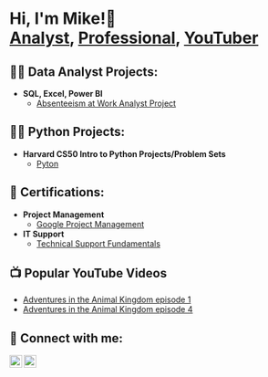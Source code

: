 
  <h1>Hi, I'm Mike!👋  <br/><a href="https://github.com/mwheeler2244">Analyst</a>, <a href="https://www.linkedin.com/in/michael-wheeler12//">Professional</a>, <a href="https://www.youtube.com/channel/UC4ZPomiURp2k3deT8U7mxPQ">YouTuber</a></h1>

<h2>👨‍💻 Data Analyst Projects:</h2>

- <b>SQL, Excel, Power BI</b>
  - [Absenteeism at Work Analyst Project](https://github.com/mwheeler2244/Absenteeism-at-work)

<h2>👨‍💻 Python Projects:</h2>

- <b>Harvard CS50 Intro to Python Projects/Problem Sets</b>
  - [Pyton](https://github.com/code50/163085598/tree/main) 

<h2>📃 Certifications:</h2>

- <b>Project Management</b>
  - [Google Project Management](https://www.coursera.org/account/accomplishments/professional-cert/ZMG6JGGNAFT4)
- <b>IT Support</b>
  - [Technical Support Fundamentals](https://www.coursera.org/account/accomplishments/verify/4QXGP4238FML)

<h2>📺 Popular YouTube Videos</h2>

- [Adventures in the Animal Kingdom episode 1](https://www.youtube.com/watch?v=w8tO_XDp41M&t=4s)
- [Adventures in the Animal Kingdom episode 4](https://www.youtube.com/watch?v=ip_X3LJCXMg)
  

<h2> 🤳 Connect with me:</h2>

[<img align="left" alt="JoshMadakor | YouTube" width="22px" src="https://cdn.jsdelivr.net/npm/simple-icons@v3/icons/youtube.svg" />][youtube]

[<img align="left" alt="JoshMadakor | LinkedIn" width="22px" src="https://cdn.jsdelivr.net/npm/simple-icons@v3/icons/linkedin.svg" />][linkedin]


[youtube]: https://www.youtube.com/channel/UC4ZPomiURp2k3deT8U7mxPQ
[linkedin]: https://linkedin.com/in/michael-wheeler12/
